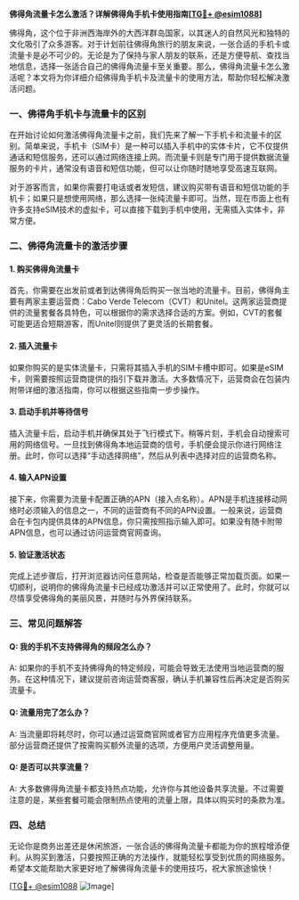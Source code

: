 **佛得角流量卡怎么激活？详解佛得角手机卡使用指南[[TG💪+ @esim1088](https://t.me/s/esim1088)]**

佛得角，这个位于非洲西海岸外的大西洋群岛国家，以其迷人的自然风光和独特的文化吸引了众多游客。对于计划前往佛得角旅行的朋友来说，一张合适的手机卡或流量卡是必不可少的。无论是为了保持与家人朋友的联系，还是方便导航、查找当地信息，选择一张适合自己的佛得角流量卡至关重要。那么，佛得角流量卡怎么激活呢？本文将为你详细介绍佛得角手机卡及流量卡的使用方法，帮助你轻松解决激活问题。

### 一、佛得角手机卡与流量卡的区别

在开始讨论如何激活佛得角流量卡之前，我们先来了解一下手机卡和流量卡的区别。简单来说，手机卡（SIM卡）是一种可以插入手机中的实体卡片，它不仅提供通话和短信服务，还可以通过网络连接上网。而流量卡则是专门用于提供数据流量服务的卡片，通常没有语音和短信功能，但可以让你随时随地享受高速互联网。

对于游客而言，如果你需要打电话或者发短信，建议购买带有语音和短信功能的手机卡；如果只是想使用网络，那么选择一张纯流量卡即可。当然，现在市面上也有许多支持eSIM技术的虚拟卡，可以直接下载到手机中使用，无需插入实体卡，非常方便。

### 二、佛得角流量卡的激活步骤

#### 1. 购买佛得角流量卡

首先，你需要在出发前或者到达佛得角后购买一张当地的流量卡。目前，佛得角主要有两家主要运营商：Cabo Verde Telecom（CVT）和Unitel。这两家运营商提供的流量套餐各具特色，可以根据你的需求选择合适的方案。例如，CVT的套餐可能更适合短期游客，而Unitel则提供了更灵活的长期套餐。

#### 2. 插入流量卡

如果你购买的是实体流量卡，只需将其插入手机的SIM卡槽中即可。如果是eSIM卡，则需要按照运营商提供的指引下载并激活。大多数情况下，运营商会在包装内附带详细的激活指南，你可以根据这些指南一步步操作。

#### 3. 启动手机并等待信号

插入流量卡后，启动手机并确保其处于飞行模式下。稍等片刻，手机会自动搜索可用的网络信号。一旦找到佛得角本地运营商的信号，手机便会提示你进行网络注册。此时，你可以选择“手动选择网络”，然后从列表中选择对应的运营商名称。

#### 4. 输入APN设置

接下来，你需要为流量卡配置正确的APN（接入点名称）。APN是手机连接移动网络时必须输入的信息之一，不同的运营商有不同的APN设置。一般来说，运营商会在卡包内提供具体的APN信息，你只需按照指示输入即可。如果没有随卡附带APN信息，也可以通过访问运营商官网查询。

#### 5. 验证激活状态

完成上述步骤后，打开浏览器访问任意网站，检查是否能够正常加载页面。如果一切顺利，说明你的佛得角流量卡已经成功激活并可以正常使用了。此时，你就可以尽情享受佛得角的美丽风景，并随时与外界保持联系。

### 三、常见问题解答

#### Q: 我的手机不支持佛得角的频段怎么办？
A: 如果你的手机不支持佛得角的特定频段，可能会导致无法使用当地运营商的服务。在这种情况下，建议提前咨询运营商客服，确认手机兼容性后再决定是否购买流量卡。

#### Q: 流量用完了怎么办？
A: 当流量即将耗尽时，你可以通过运营商官网或者官方应用程序充值更多流量。部分运营商还提供了按需购买额外流量的选项，方便用户灵活调整用量。

#### Q: 是否可以共享流量？
A: 大多数佛得角流量卡都支持热点功能，允许你与其他设备共享流量。不过需要注意的是，某些套餐可能会限制热点使用的流量上限，具体以购买时的条款为准。

### 四、总结

无论你是商务出差还是休闲旅游，一张合适的佛得角流量卡都能为你的旅程增添便利。从购买到激活，只要按照正确的方法操作，就能轻松享受到优质的网络服务。希望本文能帮助大家更好地了解佛得角流量卡的使用技巧，祝大家旅途愉快！

[[TG💪+ @esim1088](https://t.me/s/esim1088) ![Image](https://i.postimg.cc/4NQfJmqS/Snipaste-2025-05-13-00-14-12.png)]